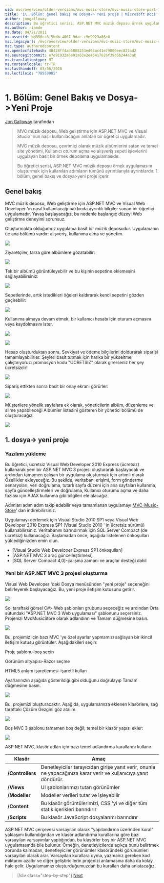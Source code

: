 ```yaml
---
uid: mvc/overview/older-versions/mvc-music-store/mvc-music-store-part-1
title: '1\. Bölüm: genel bakış ve Dosya-> Yeni proje | Microsoft Docs'
author: jongalloway
description: Bu öğretici serisi, ASP.NET MVC müzik deposu örnek uygulamasını oluşturmak için kullanılan adımların tümünü ayrıntılarıyla ayrıntılardır. 1\. bölüm, genel bakış ve Dosya > Yeni proje içerir.
ms.author: riande
ms.date: 04/21/2011
ms.assetid: bd356ca3-5bdb-4067-9dac-c9e9923a86e8
msc.legacyurl: /mvc/overview/older-versions/mvc-music-store/mvc-music-store-part-1
msc.type: authoredcontent
ms.openlocfilehash: 48428ff4ab5888253ed93ac41e79006eec823ad2
ms.sourcegitcommit: e7e91932a6e91a63e2e46417626f39d6b244a3ab
ms.translationtype: MT
ms.contentlocale: tr-TR
ms.lasthandoff: 03/06/2020
ms.locfileid: "78559985"
---
```

# <a name="part-1-overview-and-file-new-project"></a>1\. Bölüm: Genel Bakış ve Dosya->Yeni Proje

[Jon Galloway](https://github.com/jongalloway) tarafından

> MVC müzik deposu, Web geliştirme için ASP.NET MVC ve Visual Studio 'nun nasıl kullanılacağını anlatan bir öğretici uygulamadır.  
>   
> MVC müzik deposu, çevrimiçi olarak müzik albümlerini satan ve temel site yönetimi, Kullanıcı oturum açma ve alışveriş sepeti işlevlerini uygulayan basit bir örnek depolama uygulamasıdır.  
>   
> Bu öğretici serisi, ASP.NET MVC müzik deposu örnek uygulamasını oluşturmak için kullanılan adımların tümünü ayrıntılarıyla ayrıntılardır. 1\. bölüm, genel bakış ve dosya&gt;yeni proje içerir.

## <a name="overview"></a>Genel bakış

MVC müzik deposu, Web geliştirme için ASP.NET MVC ve Visual Web Developer 'ın nasıl kullanılacağı hakkında ayrıntılı bilgiler sunan bir öğretici uygulamadır. Yavaş başlayacağız, bu nedenle başlangıç düzeyi Web geliştirme deneyimi sorunsuz.

Oluşturmakta olduğumuz uygulama basit bir müzik deposudur. Uygulamanın üç ana bölümü vardır: alışveriş, kullanıma alma ve yönetim.

![](mvc-music-store-part-1/_static/image1.jpg)

Ziyaretçiler, tarza göre albümlere gözatabilir:

![](mvc-music-store-part-1/_static/image2.jpg)

Tek bir albümü görüntüleyebilir ve bu kişinin sepetine eklemesini sağlayabilirsiniz:

![](mvc-music-store-part-1/_static/image3.jpg)

Sepetlerinde, artık istedikleri öğeleri kaldırarak kendi sepetini gözden geçirebilir:

![](mvc-music-store-part-1/_static/image4.jpg)

Kullanıma almaya devam etmek, bir kullanıcı hesabı için oturum açmasını veya kaydolmasını ister.

![](mvc-music-store-part-1/_static/image1.png)

![](mvc-music-store-part-1/_static/image2.png)

Hesap oluşturduktan sonra, Sevkiyat ve ödeme bilgilerini doldurarak siparişi tamamlayabilirler. Şeyleri basit tutmak için harika bir yükseltme çalıştırıyoruz: promosyon kodu "ÜCRETSIZ" olarak girerseniz her şey ücretsizdir!

![](mvc-music-store-part-1/_static/image5.jpg)

Sipariş ettikten sonra basit bir onay ekranı görürler:

![](mvc-music-store-part-1/_static/image6.jpg)

Müşterilere yönelik sayfalara ek olarak, yöneticilerin albüm, düzenleme ve silme yapabileceği Albümler listesini gösteren bir yönetici bölümü de oluşturacağız:

![](mvc-music-store-part-1/_static/image7.jpg)

## <a name="1-file--gt-new-project"></a>1. dosya-&gt; yeni proje

### <a name="installing-the-software"></a>Yazılımı yükleme

Bu öğretici, ücretsiz Visual Web Developer 2010 Express (ücretsiz) kullanarak yeni bir ASP.NET MVC 3 projesi oluşturarak başlayacak ve ardından tamamen çalışan bir uygulama oluşturmak için artımlı olarak Özellikler ekleyeceğiz. Bu şekilde, veritabanı erişimi, form gönderme senaryoları, veri doğrulama, tutarlı sayfa düzeni için ana sayfaları kullanma, sayfa güncelleştirmeleri ve doğrulama, Kullanıcı oturumu açma ve daha fazlası için AJAX kullanma gibi bilgileri ele alacağız.

Adımları adım adım takip edebilir veya tamamlanan uygulamayı [MVC-Music-Store](https://github.com/evilDave/MVC-Music-Store)' dan indirebilirsiniz.

Uygulamayı derlemek için Visual Studio 2010 SP1 veya Visual Web Developer 2010 Express SP1 (Visual Studio 2010 ' in ücretsiz sürümü) kullanabilirsiniz. Veritabanını barındırmak için SQL Server Compact (de ücretsiz) kullanacağız. Başlamadan önce, aşağıda listelenen önkoşulları yüklediğinizden emin olun.

- [Visual Studio Web Developer Express SP1 önkoşulları]
- [ASP.NET MVC 3 araç güncelleştirmesi]
- [SQL Server Compact 4,0]-çalışma zamanı ve araçlar desteği dahil

### <a name="creating-a-new-aspnet-mvc-3-project"></a>Yeni bir ASP.NET MVC 3 projesi oluşturma

Visual Web Developer 'daki Dosya menüsünden "yeni proje" seçeneğini belirleyerek başlayacağız. Bu, yeni proje iletişim kutusunu getirir.

![](mvc-music-store-part-1/_static/image5.png)

Sol taraftaki görsel C#&gt; Web şablonları grubunu seçeceğiz ve ardından Orta sütundaki "ASP.NET MVC 3 Web uygulaması" şablonunu seçersiniz. Projenizi MvcMusicStore olarak adlandırın ve Tamam düğmesine basın.

![](mvc-music-store-part-1/_static/image8.jpg)

Bu, projemiz için bazı MVC 'ye özel ayarlar yapmamızı sağlayan bir ikincil iletişim kutusu görüntüler. Aşağıdakileri seçin:

Proje şablonu-boş seçin

Görünüm altyapısı-Razor seçme

HTML5 anlam işaretlemesi-işaretli kullan

Ayarlarınızın aşağıda gösterildiği gibi olduğunu doğrulayıp Tamam düğmesine basın.

![](mvc-music-store-part-1/_static/image9.jpg)

Bu, projemizi oluşturacaktır. Aşağıda, uygulamamıza eklenen klasörlere, sağ taraftaki Çözüm Gezgini göz atalım.

![](mvc-music-store-part-1/_static/image10.jpg)

Boş MVC 3 şablonu tamamen boş değil; temel bir klasör yapısı ekler:

![](mvc-music-store-part-1/_static/image6.png)

ASP.NET MVC, klasör adları için bazı temel adlandırma kurallarını kullanır:

| **Klasör** | **Amaç** |
| --- | --- |
| **/Controllers** | Denetleyiciler tarayıcıdan girişe yanıt verir, onunla ne yapacağınıza karar verir ve kullanıcıya yanıt döndürür. |
| **/Views** | UI şablonlarımızı tutan görünümler |
| **/Modeller** | Modeller verileri tutar ve işleyebilir |
| **/Content** | Bu klasör görüntülerimizi, CSS 'yi ve diğer tüm statik içerikleri barındırır |
| **/Scripts** | Bu klasör JavaScript dosyalarımı barındırır |

ASP.NET MVC çerçevesi varsayılan olarak "yapılandırma üzerinden kural" yaklaşımı kullandığından ve klasör adlandırma kurallarına göre bazı varsayılan varsayımlar yaptığından, bu klasörler boş bir ASP.NET MVC uygulamasında bile bulunur. Örneğin, denetleyicilerde açıkça bunu belirtmek zorunda kalmadan, denetleyiciler görünümler klasöründeki görünümleri varsayılan olarak arar. Varsayılan kurallara uyma, yazmanız gereken kod miktarını azaltır ve diğer geliştiricilerin projenizi anlamasına daha da kolay hale gelir. Uygulamamızı oluşturduğumuzdan bu kuralları daha anlatacağız.

> [!div class="step-by-step"]
> [Next](mvc-music-store-part-2.md)
